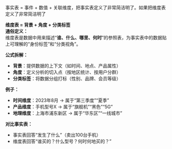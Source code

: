 
事实表 = 事件 + 数值 + 关联维度，把事实表定义了非常简洁明了。如果把维度表定义了非常简洁明了

**维度表 = 背景 + 角度 + 分类标签**  
**通俗定义：**  
维度表是数据中用来描述“**谁、什么、哪里、何时**”的参照表，为事实表中的数据贴上可理解的“身份标签”和“分类视角”。  

**公式拆解：**  
- **背景**：提供数据的上下文（如时间、地点、产品属性）  
- **角度**：定义分析的切入点（按地区统计、按用户分群）  
- **分类标签**：将数据分组打标（性别、品牌、会员等级）  

**例子：**  
- **时间维度**：2023年8月 → 属于“第三季度”“夏季”  
- **产品维度**：手机型号X → 属于“旗舰机”“黑色”“5G”  
- **地理维度**：上海市浦东新区 → 属于“华东区”“一线城市”  

**对比事实表：**  
- 事实表回答“发生了什么”（卖出100台手机）  
- 维度表回答“谁买的？什么型号？何时何地买的？”